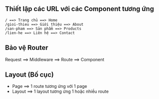 ## Thiết lập các URL với các Component tương ứng

```
/ ==> Trang chủ ==> Home
/gioi-thieu ==> Giới thiệu ==> About
/san-pham ==> Sản phẩm ==> Products
/lien-he ==> Liên hệ ==> Contact
```

## Bảo vệ Router

Request ==> Middleware ==> Route ==> Component

## Layout (Bố cục)

- Page ==> 1 route tương ứng với 1 page
- Layout ==> 1 layout tương ứng 1 hoặc nhiều route
